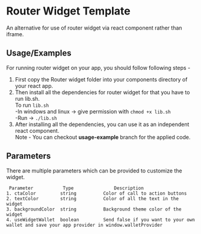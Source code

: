 # Router Widget Template
An alternative for use of router widget via react component rather than iframe.

## Usage/Examples
For running router widget on your app, you should follow following steps - <br />
1. First copy the Router widget folder into your components directory of your react app. <br />
2. Then install all the dependencies for router widget for that you have to run lib.sh. <br />
   To run ```lib.sh```<br />
	-In windows and linux -> give permission with ```chmod +x lib.sh```<br />
	-Run -> ```./lib.sh```<br />
3. After installing all the dependencies, you can use it as an independent react component.<br />
Note - You can checkout **usage-example** branch for the applied code.<br />
## Parameters

There are multiple parameters which can be provided to customize the widget. 

     Parameter      	 Type	      		Description
	1. ctaColor		    string		    Color of call to action buttons
	2. textColor		string		    Color of all the text in the widget
	3. backgroundColor	string		    Background theme color of the widget
	4. useWidgetWallet	boolean		    Send false if you want to your own wallet and save your app provider in window.walletProvider

